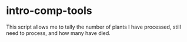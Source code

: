 # intro-comp-tools
This script allows me to tally the number of plants I have processed, still need to process, and how many have died.
